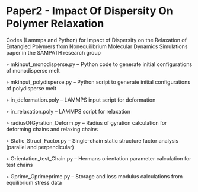 # Paper2 - Impact Of Dispersity On Polymer Relaxation
Codes (Lammps and Python) for Impact of Dispersity on the Relaxation of Entangled Polymers from Nonequilibrium Molecular Dynamics Simulations paper in the SAMPATH research group

◦ mkinput_monodisperse.py – Python code to generate initial configurations of monodisperse melt

◦ mkinput_polydisperse.py – Python script to generate initial configurations of polydisperse melt

◦ in_deformation.poly – LAMMPS input script for deformation

◦ in_relaxation.poly – LAMMPS script for relaxation

◦ radiusOfGyration_Deform.py – Radius of gyration calculation for deforming chains and relaxing chains

◦ Static_Struct_Factor.py – Single-chain static structure factor analysis (parallel and perpendicular)

◦ Orientation_test_Chain.py – Hermans orientation parameter calculation for test chains

◦ Gprime_Gprimeprime.py – Storage and loss modulus calculations from equilibrium stress data


